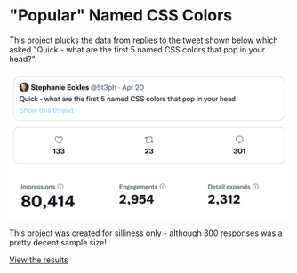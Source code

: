 # "Popular" Named CSS Colors

This project plucks the data from replies to the tweet shown below which asked "Quick - what are the first 5 named CSS colors that pop in your head?".

![tweet from @5t3ph: Quick - what are the first 5 named CSS colors that pop in your head?](tweet.png)

This project was created for silliness only - although 300 responses was a pretty decent sample size!

[View the results](https://popular-named-css-colors.netlify.app)
